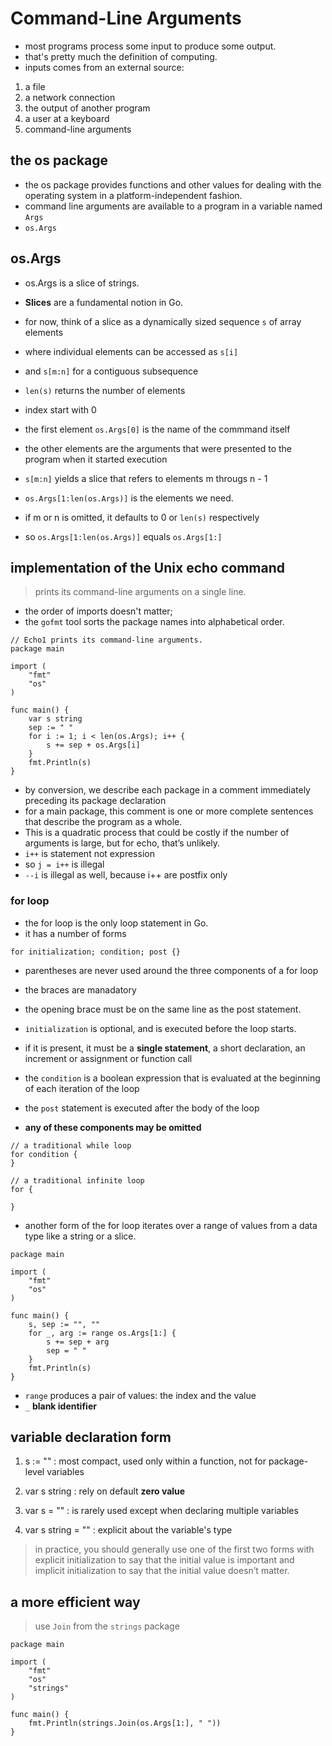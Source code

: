 # Command-Line Arguments

- most programs process some input to produce some output.
- that's pretty much the definition of computing.
- inputs comes from an external source:
1. a file
2. a network connection
3. the output of another program
4. a user at a keyboard
5. command-line arguments

## the os package

- the os package provides functions and other values for dealing with the operating system in a platform-independent fashion.
- command line arguments are available to a program in a variable named `Args`
- `os.Args`

## os.Args

- os.Args is a slice of strings.
- **Slices** are a fundamental notion in Go.
- for now, think of a slice as a dynamically sized sequence `s` of array elements
- where individual elements can be accessed as `s[i]`
- and `s[m:n]` for a contiguous subsequence
- `len(s)` returns the number of elements
- index start with 0

- the first element `os.Args[0]` is the name of the commmand itself
- the other elements are the arguments that were presented to the program when it started execution

- `s[m:n]` yields a slice that refers to elements m througs n - 1
- `os.Args[1:len(os.Args)]` is the elements we need.
- if m or n is omitted, it defaults to 0 or `len(s)` respectively
- so `os.Args[1:len(os.Args)]` equals `os.Args[1:]`

## implementation of the Unix echo command
> prints its command-line arguments on a single line.

- the order of imports doesn't matter;
- the `gofmt` tool sorts the package names into alphabetical order.

```golang
// Echo1 prints its command-line arguments.
package main

import (
	"fmt"
	"os"
)

func main() {
	var s string
	sep := " "
	for i := 1; i < len(os.Args); i++ {
		s += sep + os.Args[i]
	}
	fmt.Println(s)
}
```

- by conversion, we describe each package in a comment immediately preceding its package declaration
- for a main package, this comment is one or more complete sentences that describe the program as a whole.
- This is a quadratic process that could be costly if the number of arguments is large, but for echo, that’s unlikely.
- `i++` is statement not expression
- so `j = i++` is illegal
- `--i` is illegal as well, because i++ are postfix only

### for loop

- the for loop is the only loop statement in Go.
- it has a number of forms
```
for initialization; condition; post {}
```
- parentheses are never used around the three components of a for loop
- the braces are manadatory
- the opening brace must be on the same line as the post statement.

- `initialization` is optional, and is executed before the loop starts.
- if it is present, it must be a **single statement**, a short declaration, an increment or assignment or function call

- the `condition` is a boolean expression that is evaluated at the beginning of each iteration of the loop
- the `post` statement is executed after the body of the loop

- **any of these components may be omitted**

```
// a traditional while loop
for condition {
}

// a traditional infinite loop
for {

}
```

- another form of the for loop iterates over a range of values from a data type like a string or a slice.

```golang
package main

import (
	"fmt"
	"os"
)

func main() {
	s, sep := "", ""
	for _, arg := range os.Args[1:] {
		s += sep + arg
		sep = " "
	}
	fmt.Println(s)
}
```

- `range` produces a pair of values: the index and the value 
- `_` **blank identifier**

## variable declaration form
1. s := ""
: most compact, used only within a function, not for package-level variables

2. var s string
: rely on default **zero value**

3. var s = ""
: is rarely used except when declaring multiple variables

4. var s string = ""
: explicit about the variable's type

> in practice, you should generally use one of the first two forms
> with explicit initialization to say that the initial value is important 
> and implicit initialization to say that the initial value doesn’t matter.

## a more efficient way

> use `Join` from the `strings` package

```golang
package main

import (
	"fmt"
	"os"
	"strings"
)

func main() {
	fmt.Println(strings.Join(os.Args[1:], " "))
}
```
